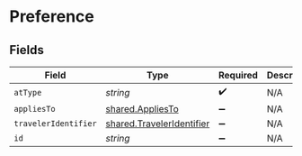 # Preference


## Fields

| Field                                                                  | Type                                                                   | Required                                                               | Description                                                            | Example                                                                |
| ---------------------------------------------------------------------- | ---------------------------------------------------------------------- | ---------------------------------------------------------------------- | ---------------------------------------------------------------------- | ---------------------------------------------------------------------- |
| `atType`                                                               | *string*                                                               | :heavy_check_mark:                                                     | N/A                                                                    | Preference                                                             |
| `appliesTo`                                                            | [shared.AppliesTo](../../models/shared/appliesto.md)                   | :heavy_minus_sign:                                                     | N/A                                                                    |                                                                        |
| `travelerIdentifier`                                                   | [shared.TravelerIdentifier](../../models/shared/traveleridentifier.md) | :heavy_minus_sign:                                                     | N/A                                                                    |                                                                        |
| `id`                                                                   | *string*                                                               | :heavy_minus_sign:                                                     | N/A                                                                    |                                                                        |